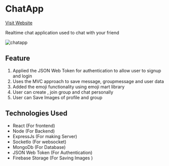 # ChatApp
[Visit Website](https://chatapp-cli.herokuapp.com/)

Realtime chat application used to chat with your friend 

![chatapp](https://user-images.githubusercontent.com/68547999/130778153-27d3b654-525c-44df-9cb5-ad0d04757a03.gif)

## Feature
1. Applied the JSON Web Token for authentication to allow user to signup and login
3. Uses the MVC approach to save message, groupmessage and user data
4. Added the emoji functionality using emoji mart library
5. User can create , join group and chat personally
6. User can Save Images of profile and group

## Technologies Used 
- React (For frontend)
- Node (For Backend)
- ExpressJs (For making Server)
- SocketIo (For websocket)
- MongoDb (For Database)
- JSON Web Token (For Authentication)
- Firebase Storage (For Saving Images )


